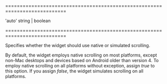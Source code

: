<!--**
/*-------------------------------------------
    Auto-generated file. Do not modify.
-------------------------------------------

**-->
===========================================================================
<!--default-->'auto'<!--/default-->
<!--type-->string | boolean<!--/type-->
===========================================================================

<!--shortDescription-->
Specifies whether the widget should use native or simulated scrolling.
<!--/shortDescription-->

<!--fullDescription-->
By default, the widget employs native scrolling on most platforms, except non-Mac desktops and devices based on Android older than version 4. To employ native scrolling on all platforms without exception, assign *true* to this option. If you assign *false*, the widget simulates scrolling on all platforms.
<!--/fullDescription-->
